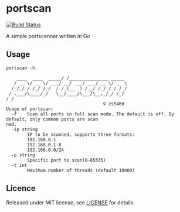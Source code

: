 # portscan

[![Build Status](https://www.travis-ci.org/zs5460/portscan.svg?branch=master)](https://www.travis-ci.org/zs5460/portscan)

A simple portscanner written in Go

## Usage

```shell
portscan -h

    ____  ____  _____/ /_______________ _____ 
   / __ \/ __ \/ ___/ __/ ___/ ___/ __ \/ __ \
  / /_/ / /_/ / /  / /_(__  ) /__/ /_/ / / / /
 / .___/\____/_/   \__/____/\___/\__,_/_/ /_/ 
/_/                                           
                                     © zs5460
Usage of portscan:
  -f    Scan all ports in full scan mode. The default is off. By default, only common ports are scan
ned.
  -ip string
        IP to be scanned, supports three formats:
        192.168.0.1
        192.168.0.1-8
        192.168.0.0/24
  -p string
        Specific port to scan(0~65535)
  -t int
        Maximum number of threads (default 10000)
```

## Licence

Released under MIT license, see [LICENSE](LICENSE) for details.
